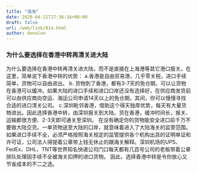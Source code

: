 ```yaml
---
title: "海淘"
date: 2020-04-21T17:36:16+08:00
draft: false
url: /web/link/014.html
author: denalon
---
```


### 为什么要选择在香港中转再清关进大陆
为什么要选择在香港中转再清关进大陆，而不是直接在上海港等其它港口报关。在这里，简单说下香港中转的优势：
   a.香港是自由贸易港，几乎零关税，进口手续简单，货物可以自由进出。
   b. 货物到了香港，都有3-7天的免仓期，可以让货物在香港可以缓冲。如果大陆的进口手续和进口口岸还没有选择好，在供应商发货前可以由供应商向空运、海运公司申请14天以上的免仓期，其间，你可以慢慢寻找合适的进口清关公司。
   c.深圳毗邻香港，借助这个得天独厚优势，每天有大量货物进出。因此选择香港中转，由深圳报关到大陆，货在香港，缓冲时间长，报关、运输都很方便、2-3天即可通关至深圳。
    在没有确定你的货物能安全进口前千万不要做大陆交货。一单货物送至大陆的口岸，就意味着进入了大陆海关的监管范围。如果进口手续不全，必须严格按照海关规定的监管提供各个机构出具的证明单证和许可证，公司法人得提着公章带上钱无休止的跟海关解释。深圳机场的UPS、FedEx、DHL、TNT等世界知名快递公司门口每天都有几百号公司的老板带着公章排队处理因手续不全被海关扣押的进口货物。
    因此，选择香港中转是令你放心又节省成本的不二之选。



